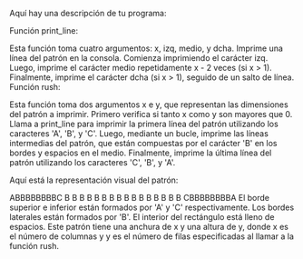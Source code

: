 
Aquí hay una descripción de tu programa:

Función print_line:

Esta función toma cuatro argumentos: x, izq, medio, y dcha.
Imprime una línea del patrón en la consola.
Comienza imprimiendo el carácter izq.
Luego, imprime el carácter medio repetidamente x - 2 veces (si x > 1).
Finalmente, imprime el carácter dcha (si x > 1), seguido de un salto de línea.
Función rush:

Esta función toma dos argumentos x e y, que representan las dimensiones del patrón a imprimir.
Primero verifica si tanto x como y son mayores que 0.
Llama a print_line para imprimir la primera línea del patrón utilizando los caracteres 'A', 'B', y 'C'.
Luego, mediante un bucle, imprime las líneas intermedias del patrón, que están compuestas por el carácter 'B' en los bordes y espacios en el medio.
Finalmente, imprime la última línea del patrón utilizando los caracteres 'C', 'B', y 'A'.




Aquí está la representación visual del patrón:

ABBBBBBBBC
B        B
B        B
B        B
B        B
B        B
B        B
B        B
B        B
CBBBBBBBBA
El borde superior e inferior están formados por 'A' y 'C' respectivamente.
Los bordes laterales están formados por 'B'.
El interior del rectángulo está lleno de espacios.
Este patrón tiene una anchura de x y una altura de y, donde x es el número de columnas y y es el número de filas especificadas al llamar a la función rush.
